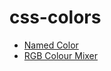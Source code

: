 # css-colors

- [Named Color](https://developer.mozilla.org/en-US/docs/Web/CSS/named-color)
- [RGB Colour Mixer](https://www.csfieldguide.org.nz/en/interactives/rgb-mixer/)

